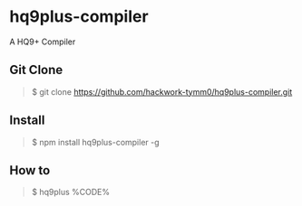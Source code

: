 # hq9plus-compiler
A HQ9+ Compiler

## Git Clone
>$ git clone https://github.com/hackwork-tymm0/hq9plus-compiler.git

## Install
>$ npm install hq9plus-compiler -g

## How to
>$ hq9plus %CODE%
